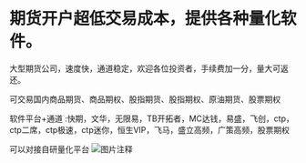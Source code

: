 # 期货开户超低交易成本，提供各种量化软件。

大型期货公司，速度快，通道稳定，欢迎各位投资者，手续费加一分，量大可返还。

可交易国内商品期货、商品期权、股指期货、股指期权、原油期货、股票期权

软件平台+通道 :快期，文华，无限易，TB开拓者，MC达钱，易盛，飞创，ctp，ctp二席，ctp极速，ctp迷你，恒生VIP，飞马，盛立高频，广策高频，股票期权

可以对接自研量化平台
![图片注释](http://storage-uqer.datayes.com/606ea3d0c806c001388dc561/d060c288-3a4b-11ed-b91b-0242ac140002)